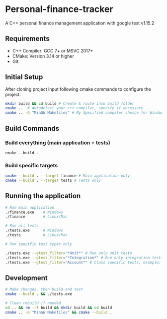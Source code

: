 # Personal-finance-tracker

A C++ personal finance management application with google test v1.15.2

## Requirements

- C++ Compiler: GCC 7+ or MSVC 2017+
- CMake: Version 3.14 or higher
- Git

## Initial Setup

After cloning project input following cmake commands to configure the project.

```bash
mkdir build && cd build # Create & route into build folder
cmake ..  # Autodetect your c++ compiler, specify if necessary
cmake .. -G "MinGW Makefiles" # My Specified compiler choice for Windows
```

## Build Commands

### Build everything (main application + tests)

`cmake --build .`

### Build specific targets

```bash
cmake --build . --target finance # Main application only`
cmake --build . --target tests # Tests only
```

## Running the application

```bash
# Run main application
./finance.exe    # Windows
./finance        # Linux/Mac

# Run all tests
./tests.exe      # Windows
./tests          # Linux/Mac

# Run specific test types only

./tests.exe --gtest_filter="*Unit*" # Run only unit tests
./tests.exe --gtest_filter="*Integration*" # Run only integration tests
./tests.exe --gtest_filter="Account*" # Class specific tests, example: Run only Account tests
```

## Development

```bash
# Make changes, then build and test
cmake --build . && ./tests.exe

# Clean rebuild if needed
cd .. && rm -rf build && mkdir build && cd build
cmake .. -G "MinGW Makefiles" && cmake --build .
```
